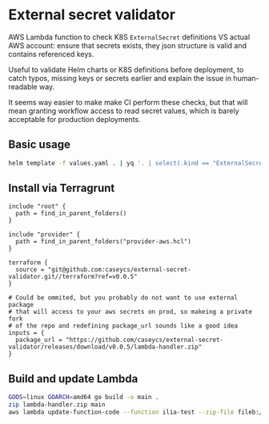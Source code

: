 # External secret validator

AWS Lambda function to check K8S `ExternalSecret` definitions VS actual AWS account: ensure that secrets exists, they json structure is valid and contains referenced keys.

Useful to validate Helm charts or K8S definitions before deployment, to catch typos, missing keys or secrets earlier and explain the issue in human-readable way.

It seems way easier to make make CI perform these checks, but that will mean granting workflow access to read secret values, which is barely acceptable for production deployments.

## Basic usage

```bash
helm template -f values.yaml . | yq '. | select(.kind == "ExternalSecret")' | tee externalSecrets.yaml | curl --fail-with-body --data-binary @- https://xxx.lambda-url.us-east-1.on.aws
```

## Install via Terragrunt

```hcl
include "root" {
  path = find_in_parent_folders()
}

include "provider" {
  path = find_in_parent_folders("provider-aws.hcl")
}

terraform {
  source = "git@github.com:caseycs/external-secret-validator.git//terraform?ref=v0.0.5"
}

# Could be ommited, but you probably do not want to use external package
# that will access to your aws secrets on prod, so makeing a private fork
# of the repo and redefining package_url sounds like a good idea
inputs = {
  package_url = "https://github.com/caseycs/external-secret-validator/releases/download/v0.0.5/lambda-handler.zip"
}
```

## Build and update Lambda

```bash
GOOS=linux GOARCH=amd64 go build -o main .
zip lambda-handler.zip main
aws lambda update-function-code --function ilia-test --zip-file fileb://lambda-handler.zip
```
